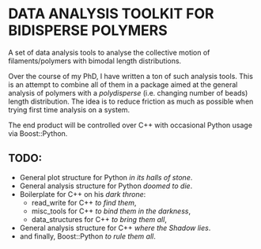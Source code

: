 # DATA ANALYSIS TOOLKIT FOR BIDISPERSE POLYMERS

A set of data analysis tools to analyse the collective motion of filaments/polymers with bimodal length distributions.

Over the course of my PhD, I have written a ton of such analysis tools. This is an attempt to combine all of them in a package aimed at the general analysis of polymers with a *polydisperse* (i.e. changing number of beads) length distribution. The idea is to reduce friction as much as possible when trying first time analysis on a system.  

The end product will be controlled over C++ with occasional Python usage via Boost::Python. 

## TODO:

* General plot structure for Python *in its halls of stone*.
* General analysis structure for Python *doomed to die*.
* Boilerplate for C++ on his *dark throne*:
  * read_write for C++ *to find them*,
  * misc_tools for C++ *to bind them in the darkness*,
  * data_structures for C++ *to bring them all*, 
* General analysis structure for C++ *where the Shadow lies*.
* and finally, Boost::Python *to rule them all*. 
